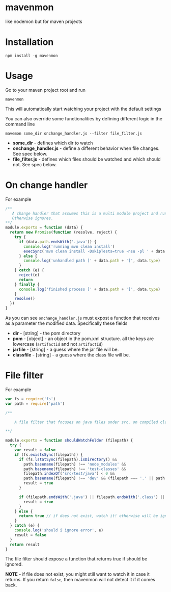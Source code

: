mavenmon
=========

like nodemon but for maven projects


# Installation
 
```
npm install -g mavenmon
```

# Usage

Go to your maven project root and run 
```
mavenmon 
```

This will automatically start watching your project with the default settings

You can also override some functionalities by defining different logic in the command line 

```
mavemon some_dir onchange_handler.js --filter file_filter.js
```

 - **some_dir** - defines which dir to watch
 - **onchange_handler.js** - define a different behavior when file changes. See spec below. 
 - **file_filter.js** - defines which files should be watched and which should not. See spec below. 
 
 
# On change handler
 
For example
 
 
```javascript
/**
   A change handler that assumes this is a multi module project and runs maven build on relevant artifact when code changes. 
   Otherwise ignores.
**/
module.exports = function (data) {
  return new Promise(function (resolve, reject) {
    try {
      if (data.path.endsWith('.java')) {
        console.log('running mvn clean install')
        execSync('mvn clean install -DskipTests=true -nsu -pl ' + data.pom.project.artifactid, {stdio: [0, 1, 2]})
      } else {
        console.log('unhandled path [' + data.path + ']', data.type)
      }
    } catch (e) {
      reject(e)
      return
    } finally {
      console.log('finished process [' + data.path + ']', data.type)
    }
    resolve()
  })
}
```

As you can see `onchange_handler.js` must expost a function that receives as a parameter the modified data. Specifically these fields
 
 - **dir** - [string] - the pom directory
 - **pom** - [object] - an object in the pom.xml structure. all the keys are lowercase (`artifactid` and not `artifactId`)
 - **jarfile** - [string] - a guess where the jar file will be. 
 - **classfile** - [string] - a guess where the class file will be. 


# File filter

For example
```javascript
var fs = require('fs')
var path = require('path')

/**

    A file filter that focuses on java files under src, on compiled classes from src and jar files.

**/

module.exports = function shouldWatchFolder (filepath) {
  try {
    var result = false
    if (fs.existsSync(filepath)) {
      if (fs.lstatSync(filepath).isDirectory() &&
        path.basename(filepath) !== 'node_modules' &&
        path.basename(filepath) !== 'test-classes' &&
        filepath.indexOf('src/test/java') < 0 &&
        path.basename(filepath) !== 'dev' && (filepath === '.' || path.basename(filepath)[0] !== '.')) {
        result = true
      }

      if (filepath.endsWith('.java') || filepath.endsWith('.class') || filepath.endsWith('.jar')) {
        result = true
      }
    } else {
      return true // if does not exist, watch it! otherwise will be ignored if readded. fixes issue where file is deleted.
    }
  } catch (e) {
    console.log('should i ignore error', e)
    result = false
  }
  return result
}
```

The file filter should expose a function that returns true if should be ignored. 

**NOTE** - if file does not exist, you might still want to watch it in case it returns. If you return `false`, then mavenmon will not detect it if it comes back. 


